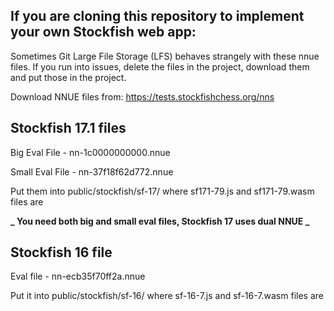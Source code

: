 ## If you are cloning this repository to implement your own Stockfish web app:

Sometimes Git Large File Storage (LFS) behaves strangely with these nnue files.
If you run into issues, delete the files in the project, download them and put those in the project.

Download NNUE files from: https://tests.stockfishchess.org/nns

## Stockfish 17.1 files

Big Eval File - nn-1c0000000000.nnue

Small Eval File - nn-37f18f62d772.nnue

Put them into public/stockfish/sf-17/ where sf171-79.js and sf171-79.wasm files are

**_ You need both big and small eval files, Stockfish 17 uses dual NNUE _**

## Stockfish 16 file

Eval file - nn-ecb35f70ff2a.nnue

Put it into public/stockfish/sf-16/ where sf-16-7.js and sf-16-7.wasm files are
